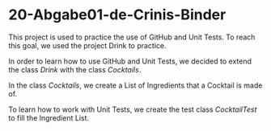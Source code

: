 # 20-Abgabe01-de-Crinis-Binder

This project is used to practice the use of GitHub and Unit Tests.
To reach this goal, we used the project Drink to practice.

In order to learn how to use GitHub and Unit Tests, we decided to
extend the class *Drink* with the class *Cocktails*.

In the class *Cocktails*, we create a List of Ingredients
that a Cocktail is made of.

To learn how to work with Unit Tests, we create the
test class *CocktailTest* to fill the Ingredient List.

